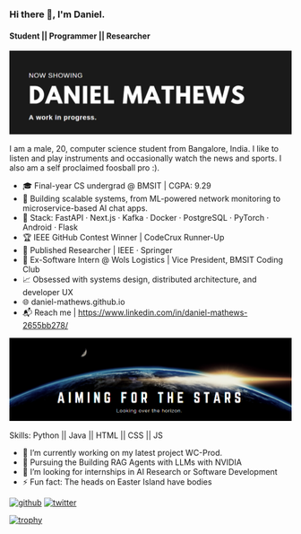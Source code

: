### Hi there 👋, I'm Daniel.
#### Student || Programmer || Researcher
![Student || Programmer || Christian](https://github.com/Daniel-Mathews/Daniel-Mathews/blob/main/Github%20banner%201.png?raw=true)

I am a male, 20, computer science student from Bangalore, India. I like to listen and play instruments and occasionally watch the news and sports. I also am a self proclaimed foosball pro :). 

- 🎓 Final-year CS undergrad @ BMSIT | CGPA: 9.29
- 🚀 Building scalable systems, from ML-powered network monitoring to microservice-based AI chat apps.
- 🔧 Stack: FastAPI · Next.js · Kafka · Docker · PostgreSQL · PyTorch · Android · Flask
- 🏆 IEEE GitHub Contest Winner | CodeCrux Runner-Up
- 🔬 Published Researcher | IEEE · Springer
- 👥 Ex-Software Intern @ Wols Logistics | Vice President, BMSIT Coding Club
- 📈 Obsessed with systems design, distributed architecture, and developer UX
- 🌐 daniel-mathews.github.io
- 📬 Reach me | https://www.linkedin.com/in/daniel-mathews-2655bb278/

![](https://github.com/Daniel-Mathews/Daniel-Mathews/blob/main/Github%20banner%202.png?raw=true)


Skills: Python || Java || HTML || CSS || JS

- 🔭 I’m currently working on my latest project WC-Prod. 
- 🌱 Pursuing the Building RAG Agents with LLMs with NVIDIA 
- 🤔 I’m looking for internships in AI Research or Software Development
- ⚡ Fun fact: The heads on Easter Island have bodies 


[<img src='https://cdn.jsdelivr.net/npm/simple-icons@3.0.1/icons/github.svg' alt='github' height='40'>](https://github.com/Daniel-Mathews)  [<img src='https://cdn.jsdelivr.net/npm/simple-icons@3.0.1/icons/twitter.svg' alt='twitter' height='40'>](https://twitter.com/DanielMathewss)  

[![trophy](https://github-profile-trophy.vercel.app/?username=Daniel-Mathews)](https://github.com/ryo-ma/github-profile-trophy)



